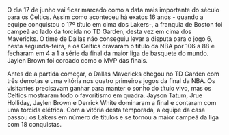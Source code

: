 O dia 17 de junho vai ficar marcado como a data mais importante do século para os Celtics. Assim como aconteceu há exatos 16 anos - quando a equipe conquistou o 17º título em cima dos Lakers-, a franquia de Boston foi campeã ao lado da torcida no TD Garden, desta vez em cima dos Mavericks. O time de Dallas não conseguiu levar a disputa para o jogo 6, nesta segunda-feira, e os Celtics cravaram o título da NBA por 106 a 88 e fecharam em 4 a 1 a série da final da maior liga de basquete do mundo. Jaylen Brown foi coroado como o MVP das finais.

Antes de a partida começar, o Dallas Mavericks chegou no TD Garden com três derrotas e uma vitória nos quatro primeiros jogos da final da NBA. Os visitantes precisavam ganhar para manter o sonho do título vivo, mas os Celtics mostraram todo o favoritismo em quadra. Jayson Tatum, Jrue Holliday, Jaylen Brown e Derrick White dominaram a final e contaram com uma torcida elétrica. Com a vitória desta temporada, a equipe da casa passou os Lakers em número de títulos e se tornou a maior campeã da liga com 18 conquistas.

